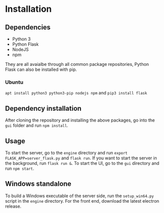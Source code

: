 # Installation

## Dependencies

* Python 3
* Python Flask
* NodeJS
* npm

They are all avaialbe through all common package repositories, Python Flask can also be installed with pip.

### Ubuntu

`apt install python3 python3-pip nodejs npm` and `pip3 install flask`

## Dependency installation

After cloning the repository and installing the above packages, go into the `gui` folder and run `npm install`.

## Usage

To start the server, go to the `engine` directory and run `export FLASK_APP=server_flask.py` and `flask run`. If you want to start the server in the background, run `flask run &`.
To start the UI, go to the `gui` directory and run `npm start`.

## Windows standalone

To build a Windows executable of the server side, run the `setup_win64.py` script in the `engine` directory. For the front end, download the latest electron release.
